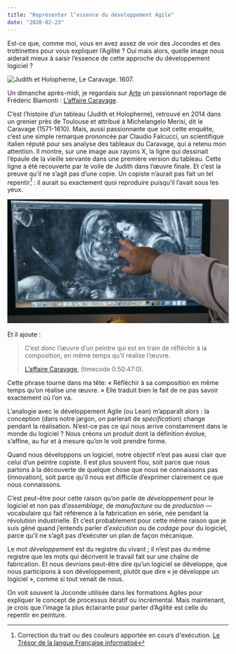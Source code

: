 ```yaml
---
title: "Représenter l’essence du développement Agile"
date: "2020-02-23"
---
```

Est-ce que, comme moi, vous en avez assez de voir des Jocondes et des trottinettes pour vous expliquer l’Agilité ? Oui mais alors, quelle image nous aiderait mieux à saisir l’essence de cette approche du développement logiciel ?<!-- end -->

![Judith et Holopherne, Le Caravage. 1607.](https://thetoulousecaravaggio.com/theme/caravaggio/img/details/judith-et-holopherne.jpg)

Un dimanche après-midi, je regardais sur [Arte](https://www.arte.tv/fr/videos/082229-000-A/l-affaire-caravage/) un passionnant reportage de Frédéric Biamonti : [L’affaire Caravage](https://lesbatelieresproductions.com/films/l-affaire-caravage).

C’est l’histoire d’un tableau (Judith et Holopherne), retrouvé en 2014 dans un grenier près de Toulouse et attribué à Michelangelo Merisi, dit le Caravage (1571-1610). Mais, aussi passionnante que soit cette enquête, c’est une simple remarque prononcée par Claudio Falcucci, un scientifique italien réputé pour ses analyse des tableaux du Caravage, qui a retenu mon attention. Il montre, sur une image aux rayons X, la ligne qui dessinait l’épaule de la vieille servante dans une première version du tableau. Cette ligne a été recouverte par le voile de Judith dans l’œuvre finale. Et c’est la preuve qu’il ne s’agit pas d’une copie. Un copiste n’aurait pas fait un tel repentir[^1] : il aurait su exactement quoi reproduire puisqu’il l’avait sous les yeux. 

![Radiographie de Judith et Holopherne](../images/judith-and-holophernes-x-ray.png)

Et il ajoute :

> C’est donc l’œuvre d’un peintre qui est en train de réfléchir à la composition, en même temps qu’il réalise l’œuvre.
> 
> [L’affaire Caravage](https://www.arte.tv/fr/videos/082229-000-A/l-affaire-caravage/), (timecode 0:50:47:0).

Cette phrase tourne dans ma tête: « Réfléchir à sa composition en même temps qu’on réalise une œuvre. » Elle traduit bien le fait de ne pas savoir exactement où l’on va.

L’analogie avec le développement Agile (ou Lean) m’apparaît alors : la conception (dans notre jargon, on parlerait de *spécification*) change pendant la réalisation. N’est-ce pas ce qui nous arrive constamment dans le monde du logiciel ? Nous créons un produit dont la définition évolue, s’affine, au fur et à mesure qu’on le voit prendre forme.

Quand nous développons un logiciel, notre objectif n’est pas aussi clair que celui d’un peintre copiste. Il est plus souvent flou, soit parce que nous partons à la découverte de quelque chose que nous ne connaissons pas (innovation), soit parce qu’il nous est difficile d’exprimer clairement ce que nous connaissons.

C’est peut-être pour cette raison qu’on parle de *développement* pour le logiciel et non pas d’*assemblage*, de *manufacture* ou de *production* — vocabulaire qui fait référence à la fabrication en série, née pendant la révolution industrielle. Et c’est probablement pour cette même raison que je suis gêné quand j’entends parler d’*exécution* ou de *codage* pour du logiciel, parce qu’il ne s’agit pas d’exécuter un plan de façon mécanique.

Le mot *développement* est du registre du vivant ; il n’est pas du même registre que les mots qui décrivent le travail fait sur une chaîne de fabrication. Et nous devrions peut-être dire qu’un logiciel se développe, que nous participons à son développement, plutôt que dire « je développe un logiciel », comme si tout venait de nous.

On voit souvent la Joconde utilisée dans les formations Agiles pour expliquer le concept de processus itératif ou incrémental. Mais maintenant, je crois que l’image la plus éclairante pour parler d’Agilité est celle du repentir en peinture.

[^1]: Correction du trait ou des couleurs apportée en cours d'exécution. [Le Trésor de la langue Française informatisé](http://atilf.atilf.fr/dendien/scripts/tlfiv5/visusel.exe?12;s=133699305;r=1;nat=;sol=1;)


